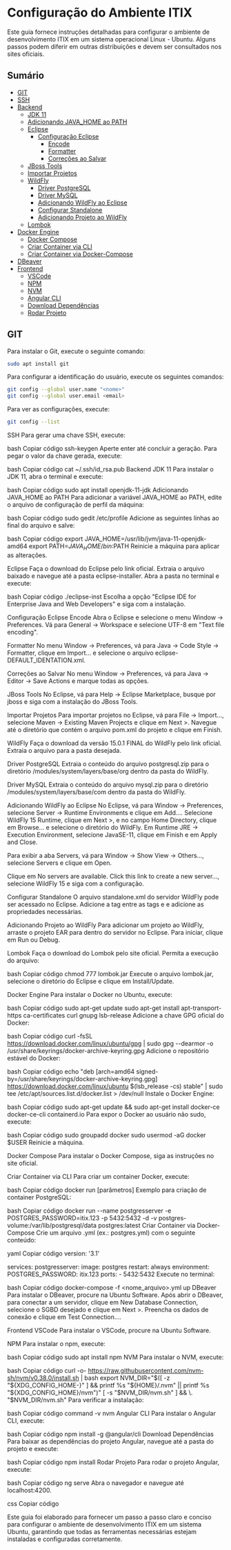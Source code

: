 # Configuração do Ambiente ITIX

Este guia fornece instruções detalhadas para configurar o ambiente de desenvolvimento ITIX em um sistema operacional Linux - Ubuntu. Alguns passos podem diferir em outras distribuições e devem ser consultados nos sites oficiais.

## Sumário

- [GIT](#git)
- [SSH](#ssh)
- [Backend](#backend)
  - [JDK 11](#jdk-11)
  - [Adicionando JAVA_HOME ao PATH](#adicionando-java_home-ao-path)
  - [Eclipse](#eclipse)
    - [Configuração Eclipse](#configuração-eclipse)
      - [Encode](#encode)
      - [Formatter](#formatter)
      - [Correções ao Salvar](#correções-ao-salvar)
  - [JBoss Tools](#jboss-tools)
  - [Importar Projetos](#importar-projetos)
  - [WildFly](#wildfly)
    - [Driver PostgreSQL](#driver-postgresql)
    - [Driver MySQL](#driver-mysql)
    - [Adicionando WildFly ao Eclipse](#adicionando-wildfly-ao-eclipse)
    - [Configurar Standalone](#configurar-standalone)
    - [Adicionando Projeto ao WildFly](#adicionando-projeto-ao-wildfly)
  - [Lombok](#lombok)
- [Docker Engine](#docker-engine)
  - [Docker Compose](#docker-compose)
  - [Criar Container via CLI](#criar-container-via-cli)
  - [Criar Container via Docker-Compose](#criar-container-via-docker-compose)
- [DBeaver](#dbeaver)
- [Frontend](#frontend)
  - [VSCode](#vscode)
  - [NPM](#npm)
  - [NVM](#nvm)
  - [Angular CLI](#angular-cli)
  - [Download Dependências](#download-dependências)
  - [Rodar Projeto](#rodar-projeto)

## GIT

Para instalar o Git, execute o seguinte comando:
```bash
sudo apt install git
```

Para configurar a identificação do usuário, execute os seguintes comandos:

```bash
git config --global user.name "<nome>"
git config --global user.email <email>
```
Para ver as configurações, execute:

```bash
git config --list
```

SSH
Para gerar uma chave SSH, execute:

bash
Copiar código
ssh-keygen
Aperte enter até concluir a geração. Para pegar o valor da chave gerada, execute:

bash
Copiar código
cat ~/.ssh/id_rsa.pub
Backend
JDK 11
Para instalar o JDK 11, abra o terminal e execute:

bash
Copiar código
sudo apt install openjdk-11-jdk
Adicionando JAVA_HOME ao PATH
Para adicionar a variável JAVA_HOME ao PATH, edite o arquivo de configuração de perfil da máquina:

bash
Copiar código
sudo gedit /etc/profile
Adicione as seguintes linhas ao final do arquivo e salve:

bash
Copiar código
export JAVA_HOME=/usr/lib/jvm/java-11-openjdk-amd64
export PATH=$JAVA_HOME/bin:$PATH
Reinicie a máquina para aplicar as alterações.

Eclipse
Faça o download do Eclipse pelo link oficial. Extraia o arquivo baixado e navegue até a pasta eclipse-installer. Abra a pasta no terminal e execute:

bash
Copiar código
./eclipse-inst
Escolha a opção "Eclipse IDE for Enterprise Java and Web Developers" e siga com a instalação.

Configuração Eclipse
Encode
Abra o Eclipse e selecione o menu Window -> Preferences. Vá para General -> Workspace e selecione UTF-8 em "Text file encoding".

Formatter
No menu Window -> Preferences, vá para Java -> Code Style -> Formatter, clique em Import... e selecione o arquivo eclipse-DEFAULT_IDENTATION.xml.

Correções ao Salvar
No menu Window -> Preferences, vá para Java -> Editor -> Save Actions e marque todas as opções.

JBoss Tools
No Eclipse, vá para Help -> Eclipse Marketplace, busque por jboss e siga com a instalação do JBoss Tools.

Importar Projetos
Para importar projetos no Eclipse, vá para File -> Import…, selecione Maven -> Existing Maven Projects e clique em Next >. Navegue até o diretório que contém o arquivo pom.xml do projeto e clique em Finish.

WildFly
Faça o download da versão 15.0.1 FINAL do WildFly pelo link oficial. Extraia o arquivo para a pasta desejada.

Driver PostgreSQL
Extraia o conteúdo do arquivo postgresql.zip para o diretório /modules/system/layers/base/org dentro da pasta do WildFly.

Driver MySQL
Extraia o conteúdo do arquivo mysql.zip para o diretório /modules/system/layers/base/com dentro da pasta do WildFly.

Adicionando WildFly ao Eclipse
No Eclipse, vá para Window -> Preferences, selecione Server -> Runtime Environments e clique em Add…. Selecione WildFly 15 Runtime, clique em Next >, e no campo Home Directory, clique em Browse… e selecione o diretório do WildFly. Em Runtime JRE -> Execution Environment, selecione JavaSE-11, clique em Finish e em Apply and Close.

Para exibir a aba Servers, vá para Window -> Show View -> Others…, selecione Servers e clique em Open.

Clique em No servers are available. Click this link to create a new server…, selecione WildFly 15 e siga com a configuração.

Configurar Standalone
O arquivo standalone.xml do servidor WildFly pode ser acessado no Eclipse. Adicione a tag <system-properties></system-properties> entre as tags <extensions> e <management> e adicione as propriedades necessárias.

Adicionando Projeto ao WildFly
Para adicionar um projeto ao WildFly, arraste o projeto EAR para dentro do servidor no Eclipse. Para iniciar, clique em Run ou Debug.

Lombok
Faça o download do Lombok pelo site oficial. Permita a execução do arquivo:

bash
Copiar código
chmod 777 lombok.jar
Execute o arquivo lombok.jar, selecione o diretório do Eclipse e clique em Install/Update.

Docker Engine
Para instalar o Docker no Ubuntu, execute:

bash
Copiar código
sudo apt-get update
sudo apt-get install apt-transport-https ca-certificates curl gnupg lsb-release
Adicione a chave GPG oficial do Docker:

bash
Copiar código
curl -fsSL https://download.docker.com/linux/ubuntu/gpg | sudo gpg --dearmor -o /usr/share/keyrings/docker-archive-keyring.gpg
Adicione o repositório estável do Docker:

bash
Copiar código
echo "deb [arch=amd64 signed-by=/usr/share/keyrings/docker-archive-keyring.gpg] https://download.docker.com/linux/ubuntu $(lsb_release -cs) stable" | sudo tee /etc/apt/sources.list.d/docker.list > /dev/null
Instale o Docker Engine:

bash
Copiar código
sudo apt-get update && sudo apt-get install docker-ce docker-ce-cli containerd.io
Para expor o Docker ao usuário não sudo, execute:

bash
Copiar código
sudo groupadd docker
sudo usermod -aG docker $USER
Reinicie a máquina.

Docker Compose
Para instalar o Docker Compose, siga as instruções no site oficial.

Criar Container via CLI
Para criar um container Docker, execute:

bash
Copiar código
docker run [parâmetros]
Exemplo para criação de container PostgreSQL:

bash
Copiar código
docker run --name postgresserver -e POSTGRES_PASSWORD=itix.123 -p 5432:5432 -d -v postgres-volume:/var/lib/postgresql/data postgres:latest
Criar Container via Docker-Compose
Crie um arquivo .yml (ex.: postgres.yml) com o seguinte conteúdo:

yaml
Copiar código
version: '3.1'

services:
  postgresserver:
    image: postgres
    restart: always
    environment:
      POSTGRES_PASSWORD: itix.123
    ports:
      - 5432:5432
Execute no terminal:

bash
Copiar código
docker-compose -f <nome_arquivo>.yml up
DBeaver
Para instalar o DBeaver, procure na Ubuntu Software. Após abrir o DBeaver, para conectar a um servidor, clique em New Database Connection, selecione o SGBD desejado e clique em Next >. Preencha os dados de conexão e clique em Test Connection….

Frontend
VSCode
Para instalar o VSCode, procure na Ubuntu Software.

NPM
Para instalar o npm, execute:

bash
Copiar código
sudo apt install npm
NVM
Para instalar o NVM, execute:

bash
Copiar código
curl -o- https://raw.githubusercontent.com/nvm-sh/nvm/v0.38.0/install.sh | bash
export NVM_DIR="$([ -z "${XDG_CONFIG_HOME-}" ] && printf %s "${HOME}/.nvm" || printf %s "${XDG_CONFIG_HOME}/nvm")"
[ -s "$NVM_DIR/nvm.sh" ] && \. "$NVM_DIR/nvm.sh"
Para verificar a instalação:

bash
Copiar código
command -v nvm
Angular CLI
Para instalar o Angular CLI, execute:

bash
Copiar código
npm install -g @angular/cli
Download Dependências
Para baixar as dependências do projeto Angular, navegue até a pasta do projeto e execute:

bash
Copiar código
npm install
Rodar Projeto
Para rodar o projeto Angular, execute:

bash
Copiar código
ng serve
Abra o navegador e navegue até localhost:4200.

css
Copiar código

Este guia foi elaborado para fornecer um passo a passo claro e conciso para configurar o ambiente de desenvolvimento ITIX em um sistema Ubuntu, garantindo que todas as ferramentas necessárias estejam instaladas e configuradas corretamente.

